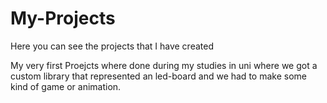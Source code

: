 # My-Projects
Here you can see the projects that I have created

My very first Proejcts where done during my studies in uni where we got a custom library that represented an led-board and we had to make some kind of game or animation.
